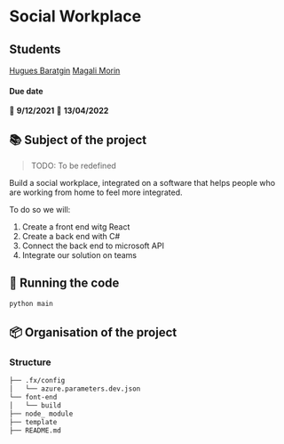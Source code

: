 # Social Workplace

## Students

[Hugues Baratgin](https://github.com/Xseuguh)
[Magali Morin](https://github.com/magalimorin18)

#### Due date
:calendar: **9/12/2021**
:calendar: **13/04/2022**

## :books: Subject of the project

> TODO: To be redefined

Build a social workplace, integrated on a software that helps people who are working from home to feel more integrated.

To do so we will:
1. Create a front end witg React
2. Create a back end with C#
3. Connect the back end to microsoft API
4. Integrate our solution on teams


## :runner: Running the code

```bash
python main
```

## :package: Organisation of the project

### Structure

```bash
├── .fx/config
│   └── azure.parameters.dev.json
└── font-end
│   └── build
├── node_ module
├── template
├── README.md

```